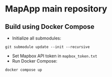 # MapApp main repository

## Build using Docker Compose

* Initialize all submodules:

`git submodule update --init --recursive`

* Set Mapbox API token in `mapbox_token.txt`
* Run Docker Compose:

`docker compose up`
